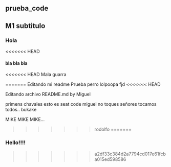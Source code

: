 ## prueba_code
## M1 subtitulo
### Hola
<<<<<<< HEAD
#### bla bla bla
<<<<<<< HEAD
Mala guarra

















=======
Editando mi readme
Prueba perro
lolpoopa
fjd
<<<<<<< HEAD

Editando archivo README.md by Miguel

primens
chavales esto es seat code
miguel no toques
señores tocamos todos.. bukake

MIKE MIKE MIKE...
>>>>>>> rodolfo
=======
### Hello!!!!
>>>>>>> a2df33c384d2a7794cd017e61fcba015ed598586
